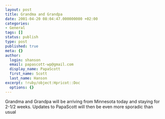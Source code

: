 ```yaml
---
layout: post
title: Grandma and Grandpa
date: 2001-04-20 08:04:47.000000000 +02:00
categories:
- General
tags: []
status: publish
type: post
published: true
meta: {}
author:
  login: shanson
  email: papascott-wp@gmail.com
  display_name: PapaScott
  first_name: Scott
  last_name: Hanson
excerpt: !ruby/object:Hpricot::Doc
  options: {}
---
```

<p>Grandma and Grandpa will be arriving from Minnesota today and staying for 2-1/2 weeks. Updates to PapaScott will then be even more sporadic than usual</p>
